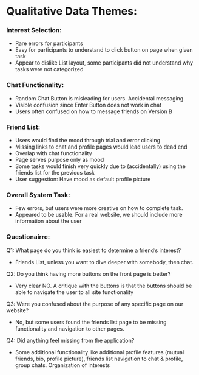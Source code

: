 # Qualitative Data Themes:

### Interest Selection:

- Rare errors for participants
- Easy for participants to understand to click button on page when given task
- Appear to dislike List layout, some participants did not understand why tasks were not categorized

### Chat Functionality:

- Random Chat Button is misleading for users. Accidental messaging.
- Visible confusion since Enter Button does not work in chat
- Users often confused on how to message friends on Version B

### Friend List:

- Users would find the mood through trial and error clicking
- Missing links to chat and profile pages would lead users to dead end
- Overlap with chat functionality
- Page serves purpose only as mood
- Some tasks would finish very quickly due to (accidentally) using the friends list for the previous task
- User suggestion: Have mood as default profile picture

### Overall System Task:

- Few errors, but users were more creative on how to complete task.
- Appeared to be usable. For a real website, we should include more information about the user

### Questionairre:

Q1: What page do you think is easiest to determine a friend’s interest?

- Friends List, unless you want to dive deeper with somebody, then chat.

Q2: Do you think having more buttons on the front page is better?

- Very clear NO. A critique with the buttons is that the buttons should be able to navigate the user to all site functionality

Q3: Were you confused about the purpose of any specific page on our website?

- No, but some users found the friends list page to be missing functionality and navigation to other pages.

Q4: Did anything feel missing from the application?

- Some additional functionality like additional profile features (mutual friends, bio, profile picture), friends list navigation to chat & profile, group chats. Organization of interests
